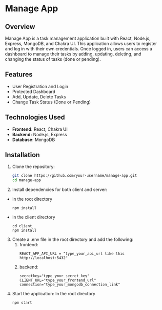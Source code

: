 # Manage App

## Overview

Manage App is a task management application built with React, Node.js, Express, MongoDB, and Chakra UI. This application allows users to register and log in with their own credentials. Once logged in, users can access a dashboard to manage their tasks by adding, updating, deleting, and changing the status of tasks (done or pending).

## Features

- User Registration and Login
- Protected Dashboard
- Add, Update, Delete Tasks
- Change Task Status (Done or Pending)

## Technologies Used

- **Frontend:** React, Chakra UI
- **Backend:** Node.js, Express
- **Database:** MongoDB

## Installation

1. Clone the repository:
   ```bash
   git clone https://github.com/your-username/manage-app.git
   cd manage-app
2. Install dependencies for both client and server:
- In the root directory
   ```base
   npm install
- In the client directory
   ```base
   cd client
   npm install
3. Create a .env file in the root directory and add the following:
   1. frontend:
      ```base
      REACT_APP_API_URL = "type_your_api_url like this http://localhost:5432" 
   2. backend:
      ```base
      secretkey="type_your_secret_key"
      CLIENT_URL="type_your_frontend_url"
      connection="type_your_mongodb_connection_link"

5. Start the application:
In the root directory
   ```base
   npm start

